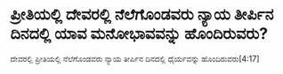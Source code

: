 # ಪ್ರೀತಿಯಲ್ಲಿ ದೇವರಲ್ಲಿ ನೆಲೆಗೊಂಡವರು ನ್ಯಾಯ ತೀರ್ಪಿನ ದಿನದಲ್ಲಿ ಯಾವ ಮನೋಭಾವವನ್ನು ಹೊಂದಿರುವರು?
ದೇವರಲ್ಲಿ ಪ್ರೀತಿಯಲ್ಲಿ ನೆಲೆಗೊಂಡವರು ನ್ಯಾಯ ತೀರ್ಪಿನ ದಿನದಲ್ಲಿ ಧೈರ್ಯವನ್ನು ಹೊಂದಿರುವರು[4:17]

